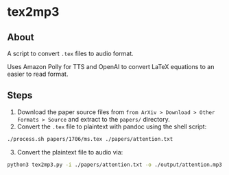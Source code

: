 # tex2mp3

## About

A script to convert `.tex` files to audio format.

Uses Amazon Polly for TTS and OpenAI to convert LaTeX equations to an easier to read format.

## Steps

1. Download the paper source files from `from ArXiv > Download > Other Formats > Source` and extract to the `papers/` directory.
2. Convert the `.tex` file to plaintext with pandoc using the shell script:
```sh
./process.sh papers/1706/ms.tex ./papers/attention.txt  
```
3. Convert the plaintext file to audio via:
```sh
python3 tex2mp3.py -i ./papers/attention.txt -o ./output/attention.mp3 -s ${S3_BUCKET}
```